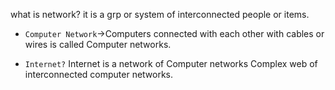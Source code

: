 what is network?
it is a grp or system of interconnected people or items.
- `Computer Network`->Computers connected with each other with cables or wires is called Computer networks.

- `Internet?`
Internet is a network of Computer networks
Complex web of interconnected computer networks.

